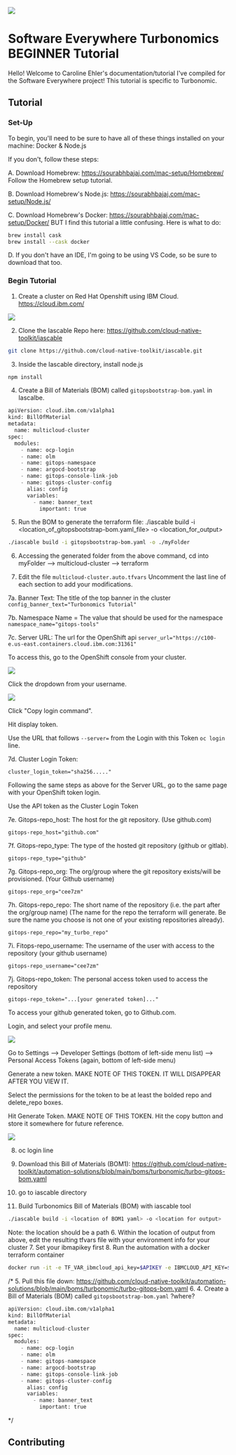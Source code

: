 ![](images/IBM_Software_Everywhere.png)
# Software Everywhere Turbonomics BEGINNER Tutorial

Hello! Welcome to Caroline Ehler's documentation/tutorial I've compiled for the Software Everywhere project!
This tutorial is specific to Turbonomic.

## Tutorial
### Set-Up
To begin, you'll need to be sure to have all of these things installed on your machine: Docker & Node.js

If you don't, follow these steps:

A. Download Homebrew: https://sourabhbajaj.com/mac-setup/Homebrew/
Follow the Homebrew setup tutorial.

B. Download Homebrew's Node.js: https://sourabhbajaj.com/mac-setup/Node.js/

C. Download Homebrew's Docker: https://sourabhbajaj.com/mac-setup/Docker/
BUT I find this tutorial a little confusing. Here is what to do:
```bash
brew install cask
brew install --cask docker
```

D. If you don't have an IDE, I'm going to be using VS Code, so be sure to download that too.

### Begin Tutorial
1. Create a cluster on Red Hat Openshift using IBM Cloud. https://cloud.ibm.com/ 

![](images/ibmcloudss.png)

2. Clone the Iascable Repo here: https://github.com/cloud-native-toolkit/iascable
```bash
git clone https://github.com/cloud-native-toolkit/iascable.git
```

3. Inside the Iascable directory, install node.js
```bash 
npm install
```

4. Create a Bill of Materials (BOM) called ```gitopsbootstrap-bom.yaml``` in Iascalbe.

```python
apiVersion: cloud.ibm.com/v1alpha1
kind: BillOfMaterial
metadata:
  name: multicloud-cluster
spec:
  modules:
    - name: ocp-login
    - name: olm
    - name: gitops-namespace
    - name: argocd-bootstrap
    - name: gitops-console-link-job
    - name: gitops-cluster-config
      alias: config
      variables:
        - name: banner_text
          important: true
  ```
  5. Run the BOM to generate the terraform file: 
  ./iascable build -i <location_of_gitopsbootstrap-bom.yaml_file> -o <location_for_output>
```bash 
./iascable build -i gitopsbootstrap-bom.yaml -o ./myFolder
```
6. Accessing the generated folder from the above command, cd into myFolder --> multicloud-cluster --> terraform

7. Edit the file ```multicloud-cluster.auto.tfvars``` Uncomment the last line of each section to add your modifications. 

7a. Banner Text: The title of the top banner in the cluster
```config_banner_text="Turbonomics Tutorial"```

7b. Namespace Name = The value that should be used for the namespace
```namespace_name="gitops-tools"```

7c. Server URL: The url for the OpenShift api
```server_url="https://c100-e.us-east.containers.cloud.ibm.com:31361"```

To access this, go to the OpenShift console from your cluster. 

![](images/osconsole.png)

Click the dropdown from your username.

![](images/loginos.png)

Click "Copy login command".

Hit display token.

Use the URL that follows ```--server=``` from the Login with this Token ```oc login``` line.

7d. Cluster Login Token:

```cluster_login_token="sha256....."```

Following the same steps as above for the Server URL, go to the same page with your OpenShift token login. 

Use the API token as the Cluster Login Token

7e. Gitops-repo_host: The host for the git repository. (Use github.com)

```gitops-repo_host="github.com"```

7f. Gitops-repo_type: The type of the hosted git repository (github or gitlab).

```gitops-repo_type="github"```

7g. Gitops-repo_org: The org/group where the git repository exists/will be provisioned. (Your Github username)

```gitops-repo_org="cee7zm"```

7h. Gitops-repo_repo: The short name of the repository (i.e. the part after the org/group name) (The name for the repo the terraform will generate. Be sure the name you choose is not one of your existing repositories already).

```gitops-repo_repo="my_turbo_repo"```

7i. Fitops-repo_username: The username of the user with access to the repository (your github username)

```gitops-repo_username="cee7zm"```

7j. Gitops-repo_token: The personal access token used to access the repository

```gitops-repo_token="...[your generated token]..."```

To access your github generated token, go to Github.com.

Login, and select your profile menu. 

![](images/settingsmenu.png)

Go to Settings --> Developer Settings (bottom of left-side menu list) --> Personal Access Tokens (again, bottom of left-side menu)

Generate a new token. MAKE NOTE OF THIS TOKEN. IT WILL DISAPPEAR AFTER YOU VIEW IT.

Select the permissions for the token to be at least the bolded repo and delete_repo boxes. 

Hit Generate Token. MAKE NOTE OF THIS TOKEN. Hit the copy button and store it somewhere for future reference.

![](images/terraform.png)

8. oc login line 







4. Download this Bill of Materials (BOM1): https://github.com/cloud-native-toolkit/automation-solutions/blob/main/boms/turbonomic/turbo-gitops-bom.yaml 
5. go to iascable directory
6. Build Turbonomics Bill of Materials (BOM) with iascable tool
```bash 
./iascable build -i <location of BOM1 yaml> -o <location for output>
```
Note: the location should be a path
6. Within the location of output from above, edit the resulting tfvars file with your environment info for your cluster
7. Set your ibmapikey first
8. Run the automation with a docker terraform container 
```bash
docker run -it -e TF_VAR_ibmcloud_api_key=$APIKEY -e IBMCLOUD_API_KEY=$APIKEY -v ${PWD}:/terraform -w /terraform quay.io/ibmgaragecloud/cli-tools:v0.15
```


/*
5.  Pull this file down: https://github.com/cloud-native-toolkit/automation-solutions/blob/main/boms/turbonomic/turbo-gitops-bom.yaml 
6. 
4. Create a Bill of Materials (BOM) called ```gitopsbootstrap-bom.yaml``` ?where?

```python
apiVersion: cloud.ibm.com/v1alpha1
kind: BillOfMaterial
metadata:
  name: multicloud-cluster
spec:
  modules:
    - name: ocp-login
    - name: olm
    - name: gitops-namespace
    - name: argocd-bootstrap
    - name: gitops-console-link-job
    - name: gitops-cluster-config
      alias: config
      variables:
        - name: banner_text
          important: true
  ```
  */
## Contributing





